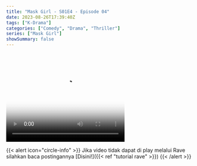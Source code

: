 ```yaml
---
title: "Mask Girl - S01E4 - Episode 04"
date: 2023-08-26T17:39:40Z
tags: ["K-Drama"]
categories: ["Comedy", "Drama", "Thriller"]
series: ["Mask Girl"]
showSummary: false
---
```


<video width="320" height="240" poster="https://www.themoviedb.org/t/p/original/gVIhlO5AjWD1vXfHSj64mTkYJhe.jpg" controls>
  <source src="https://kp3d-my.sharepoint.com/personal/ryoo_kp3d_onmicrosoft_com/_layouts/15/download.aspx?share=EbhaW7ONO0xEvp6p86MN55kBs9ofnfiQDAsz_DfIxhrX9A" type="video/mp4">
</video>

{{< alert icon="circle-info" >}}
Jika video tidak dapat di play melalui Rave silahkan baca postingannya [Disini!]({{< ref "tutorial rave" >}})
{{< /alert >}}

